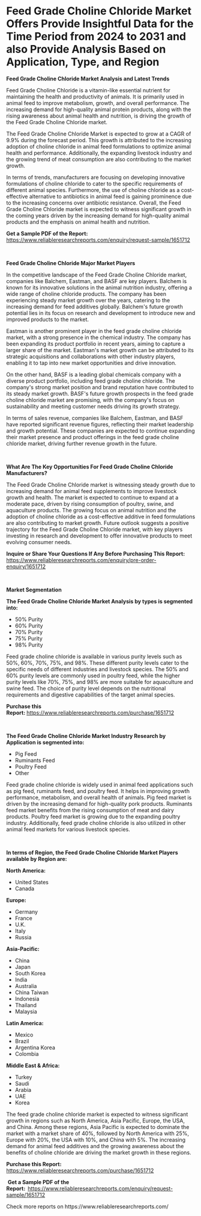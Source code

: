 <p><h1>Feed Grade Choline Chloride Market Offers Provide Insightful Data for the Time Period from 2024 to 2031 and also Provide Analysis Based on Application, Type, and Region</h1></p><p><strong>Feed Grade Choline Chloride Market Analysis and Latest Trends</strong></p>
<p><p>Feed Grade Choline Chloride is a vitamin-like essential nutrient for maintaining the health and productivity of animals. It is primarily used in animal feed to improve metabolism, growth, and overall performance. The increasing demand for high-quality animal protein products, along with the rising awareness about animal health and nutrition, is driving the growth of the Feed Grade Choline Chloride market. </p><p>The Feed Grade Choline Chloride Market is expected to grow at a CAGR of 9.9% during the forecast period. This growth is attributed to the increasing adoption of choline chloride in animal feed formulations to optimize animal health and performance. Additionally, the expanding livestock industry and the growing trend of meat consumption are also contributing to the market growth.</p><p>In terms of trends, manufacturers are focusing on developing innovative formulations of choline chloride to cater to the specific requirements of different animal species. Furthermore, the use of choline chloride as a cost-effective alternative to antibiotics in animal feed is gaining prominence due to the increasing concerns over antibiotic resistance. Overall, the Feed Grade Choline Chloride market is expected to witness significant growth in the coming years driven by the increasing demand for high-quality animal products and the emphasis on animal health and nutrition.</p></p>
<p><strong>Get a Sample PDF of the Report:&nbsp;</strong> <a href="https://www.reliableresearchreports.com/enquiry/request-sample/1651712">https://www.reliableresearchreports.com/enquiry/request-sample/1651712</a></p>
<p>&nbsp;</p>
<p><strong>Feed Grade Choline Chloride Major Market Players</strong></p>
<p><p>In the competitive landscape of the Feed Grade Choline Chloride market, companies like Balchem, Eastman, and BASF are key players. Balchem is known for its innovative solutions in the animal nutrition industry, offering a wide range of choline chloride products. The company has been experiencing steady market growth over the years, catering to the increasing demand for feed additives globally. Balchem's future growth potential lies in its focus on research and development to introduce new and improved products to the market.</p><p>Eastman is another prominent player in the feed grade choline chloride market, with a strong presence in the chemical industry. The company has been expanding its product portfolio in recent years, aiming to capture a larger share of the market. Eastman's market growth can be attributed to its strategic acquisitions and collaborations with other industry players, enabling it to tap into new market opportunities and drive innovation.</p><p>On the other hand, BASF is a leading global chemicals company with a diverse product portfolio, including feed grade choline chloride. The company's strong market position and brand reputation have contributed to its steady market growth. BASF's future growth prospects in the feed grade choline chloride market are promising, with the company's focus on sustainability and meeting customer needs driving its growth strategy.</p><p>In terms of sales revenue, companies like Balchem, Eastman, and BASF have reported significant revenue figures, reflecting their market leadership and growth potential. These companies are expected to continue expanding their market presence and product offerings in the feed grade choline chloride market, driving further revenue growth in the future.</p></p>
<p>&nbsp;</p>
<p><strong>What Are The Key Opportunities For Feed Grade Choline Chloride Manufacturers?</strong></p>
<p><p>The Feed Grade Choline Chloride market is witnessing steady growth due to increasing demand for animal feed supplements to improve livestock growth and health. The market is expected to continue to expand at a moderate pace, driven by rising consumption of poultry, swine, and aquaculture products. The growing focus on animal nutrition and the adoption of choline chloride as a cost-effective additive in feed formulations are also contributing to market growth. Future outlook suggests a positive trajectory for the Feed Grade Choline Chloride market, with key players investing in research and development to offer innovative products to meet evolving consumer needs.</p></p>
<p><strong>Inquire or Share Your Questions If Any Before Purchasing This Report:</strong> <a href="https://www.reliableresearchreports.com/enquiry/pre-order-enquiry/1651712">https://www.reliableresearchreports.com/enquiry/pre-order-enquiry/1651712</a></p>
<p>&nbsp;</p>
<p><strong>Market Segmentation</strong></p>
<p><strong>The Feed Grade Choline Chloride Market Analysis by types is segmented into:</strong></p>
<p><ul><li>50% Purity</li><li>60% Purity</li><li>70% Purity</li><li>75% Purity</li><li>98% Purity</li></ul></p>
<p><p>Feed grade choline chloride is available in various purity levels such as 50%, 60%, 70%, 75%, and 98%. These different purity levels cater to the specific needs of different industries and livestock species. The 50% and 60% purity levels are commonly used in poultry feed, while the higher purity levels like 70%, 75%, and 98% are more suitable for aquaculture and swine feed. The choice of purity level depends on the nutritional requirements and digestive capabilities of the target animal species.</p></p>
<p><strong>Purchase this Report:&nbsp;</strong><a href="https://www.reliableresearchreports.com/purchase/1651712">https://www.reliableresearchreports.com/purchase/1651712</a></p>
<p>&nbsp;</p>
<p><strong>The Feed Grade Choline Chloride Market Industry Research by Application is segmented into:</strong></p>
<p><ul><li>Pig Feed</li><li>Ruminants Feed</li><li>Poultry Feed</li><li>Other</li></ul></p>
<p><p>Feed grade choline chloride is widely used in animal feed applications such as pig feed, ruminants feed, and poultry feed. It helps in improving growth performance, metabolism, and overall health of animals. Pig feed market is driven by the increasing demand for high-quality pork products. Ruminants feed market benefits from the rising consumption of meat and dairy products. Poultry feed market is growing due to the expanding poultry industry. Additionally, feed grade choline chloride is also utilized in other animal feed markets for various livestock species.</p></p>
<p>&nbsp;</p>
<p><strong>In terms of Region, the Feed Grade Choline Chloride Market Players available by Region are:</strong></p>
<p>
    <p> <strong> North America: </strong>
        <ul>
            <li>United States</li>
            <li>Canada</li>
        </ul>
        </p> 
    <p> <strong> Europe: </strong>
        <ul>
            <li>Germany</li>
            <li>France</li>
            <li>U.K.</li>
            <li>Italy</li>
            <li>Russia</li>
        </ul>
        </p> 
    <p> <strong> Asia-Pacific: </strong>
        <ul>
            <li>China</li>
            <li>Japan</li>
            <li>South Korea</li>
            <li>India</li>
            <li>Australia</li>
            <li>China Taiwan</li>
            <li>Indonesia</li>
            <li>Thailand</li>
            <li>Malaysia</li>
        </ul>
        </p> 
    <p> <strong> Latin America: </strong>
        <ul>
            <li>Mexico</li>
            <li>Brazil</li>
            <li>Argentina Korea</li>
            <li>Colombia</li>
        </ul>
        </p> 
    <p> <strong> Middle East & Africa: </strong>
        <ul>
            <li>Turkey</li>
            <li>Saudi</li>
            <li>Arabia</li>
            <li>UAE</li>
            <li>Korea</li>
        </ul>
    </p>
    </p>
<p><p>The feed grade choline chloride market is expected to witness significant growth in regions such as North America, Asia Pacific, Europe, the USA, and China. Among these regions, Asia Pacific is expected to dominate the market with a market share of 40%, followed by North America with 25%, Europe with 20%, the USA with 10%, and China with 5%. The increasing demand for animal feed additives and the growing awareness about the benefits of choline chloride are driving the market growth in these regions.</p></p>
<p><strong>Purchase this Report: </strong><a href="https://www.reliableresearchreports.com/purchase/1651712">https://www.reliableresearchreports.com/purchase/1651712</a></p>
<p>&nbsp;<strong>Get a Sample PDF of the Report:&nbsp;&nbsp;</strong><a href="https://www.reliableresearchreports.com/enquiry/request-sample/1651712">https://www.reliableresearchreports.com/enquiry/request-sample/1651712</a></p>
<p><strong></strong></p>
<p>Check more reports on https://www.reliableresearchreports.com/</p>